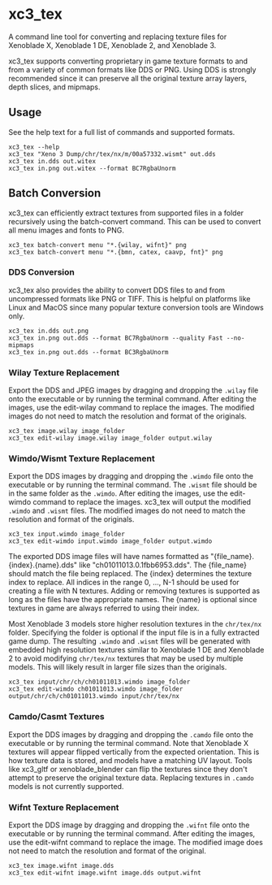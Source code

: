 # xc3_tex
A command line tool for converting and replacing texture files for Xenoblade X, Xenoblade 1 DE, Xenoblade 2, and Xenoblade 3.

xc3_tex supports converting proprietary in game texture formats to and from a variety of common formats like DDS or PNG. Using DDS is strongly recommended since it can preserve all the original texture array layers, depth slices, and mipmaps.

## Usage
See the help text for a full list of commands and supported formats.

`xc3_tex --help`  
`xc3_tex "Xeno 3 Dump/chr/tex/nx/m/00a57332.wismt" out.dds`  
`xc3_tex in.dds out.witex`  
`xc3_tex in.png out.witex --format BC7RgbaUnorm`

## Batch Conversion
xc3_tex can efficiently extract textures from supported files in a folder recursively using the batch-convert command. This can be used to convert all menu images and fonts to PNG.

`xc3_tex batch-convert menu "*.{wilay, wifnt}" png`  
`xc3_tex batch-convert menu "*.{bmn, catex, caavp, fnt}" png`

### DDS Conversion
xc3_tex also provides the ability to convert DDS files to and from uncompressed formats like PNG or TIFF. This is helpful on platforms like Linux and MacOS since many popular texture conversion tools are Windows only.

`xc3_tex in.dds out.png`  
`xc3_tex in.png out.dds --format BC7RgbaUnorm --quality Fast --no-mipmaps`  
`xc3_tex in.png out.dds --format BC3RgbaUnorm`

### Wilay Texture Replacement
Export the DDS and JPEG images by dragging and dropping the `.wilay` file onto the executable or by running the terminal command. After editing the images, use the edit-wilay command to replace the images.
The modified images do not need to match the resolution and format of the originals.

`xc3_tex image.wilay image_folder`  
`xc3_tex edit-wilay image.wilay image_folder output.wilay`  

### Wimdo/Wismt Texture Replacement
Export the DDS images by dragging and dropping the `.wimdo` file onto the executable or by running the terminal command. The `.wismt` file should be in the same folder as the `.wimdo`. After editing the images, use the edit-wimdo command to replace the images. xc3_tex will output the modified `.wimdo` and `.wismt` files. The modified images do not need to match the resolution and format of the originals.

`xc3_tex input.wimdo image_folder`  
`xc3_tex edit-wimdo input.wimdo image_folder output.wimdo`  

The exported DDS image files will have names formatted as "{file_name}.{index}.{name}.dds" like "ch01011013.0.1fbb6953.dds". The {file_name} should match the file being replaced. The {index} determines the texture index to replace. All indices in the range 0, ..., N-1 should be used for creating a file with N textures. Adding or removing textures is supported as long as the files have the appropriate names. The {name} is optional since textures in game are always referred to using their index.  

Most Xenoblade 3 models store higher resolution textures in the `chr/tex/nx` folder. Specifying the folder is optional if the input file is in a fully extracted game dump. The resulting `.wimdo` and `.wismt` files will be generated with embedded high resolution textures similar to Xenoblade 1 DE and Xenoblade 2 to avoid modifying `chr/tex/nx` textures that may be used by multiple models. This will likely result in larger file sizes than the originals.

`xc3_tex input/chr/ch/ch01011013.wimdo image_folder`  
`xc3_tex edit-wimdo ch01011013.wimdo image_folder output/chr/ch/ch01011013.wimdo input/chr/tex/nx`  

### Camdo/Casmt Textures
Export the DDS images by dragging and dropping the `.camdo` file onto the executable or by running the terminal command. Note that Xenoblade X textures will appear flipped vertically from the expected orientation. This is how texture data is stored, and models have a matching UV layout. Tools like xc3_gltf or xenoblade_blender can flip the textures since they don't attempt to preserve the original texture data. Replacing textures in `.camdo` models is not currently supported.

### Wifnt Texture Replacement
Export the DDS image by dragging and dropping the `.wifnt` file onto the executable or by running the terminal command. After editing the images, use the edit-wifnt command to replace the image.
The modified image does not need to match the resolution and format of the original.

`xc3_tex image.wifnt image.dds`  
`xc3_tex edit-wifnt image.wifnt image.dds output.wifnt`  
